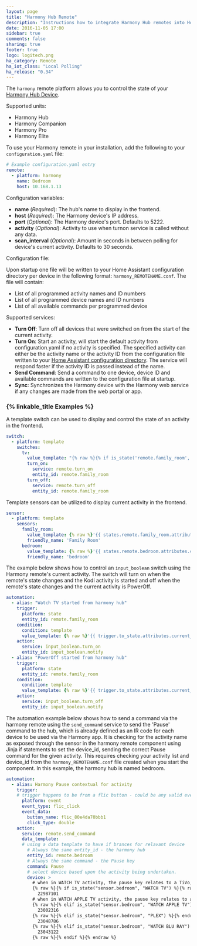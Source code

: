 ```yaml
---
layout: page
title: "Harmony Hub Remote"
description: "Instructions how to integrate Harmony Hub remotes into Home Assistant."
date: 2016-11-05 17:00
sidebar: true
comments: false
sharing: true
footer: true
logo: logitech.png
ha_category: Remote
ha_iot_class: "Local Polling"
ha_release: "0.34"
---
```



The `harmony` remote platform allows you to control the state of your [Harmony Hub Device](http://www.logitech.com/en-us/product/harmony-hub).

Supported units:

- Harmony Hub
- Harmony Companion
- Harmony Pro
- Harmony Elite


To use your Harmony remote in your installation, add the following to your `configuration.yaml` file:

```yaml
# Example configuration.yaml entry
remote:
  - platform: harmony
    name: Bedroom
    host: 10.168.1.13
```

Configuration variables:

- **name** (*Required*): The hub's name to display in the frontend.
- **host** (*Required*): The Harmony device's IP address.
- **port** (*Optional*): The Harmony device's port. Defaults to 5222.
- **activity** (*Optional*): Activity to use when turnon service is called without any data.
- **scan_interval** (*Optional*): Amount in seconds in between polling for device's current activity. Defaults to 30 seconds.

Configuration file:

Upon startup one file will be written to your Home Assistant configuration directory per device in the following format: `harmony_REMOTENAME.conf`. The file will contain:

- List of all programmed activity names and ID numbers
- List of all programmed device names and ID numbers
- List of all available commands per programmed device

Supported services:

- **Turn Off**: Turn off all devices that were switched on from the start of the current activity.
- **Turn On**: Start an activity, will start the default activity from configuration.yaml if no activity is specified.  The specified activity can either be the activity name or the activity ID from the configuration file written to your [Home Assistant configuration directory](/docs/configuration/). The service will respond faster if the activity ID is passed instead of the name.
- **Send Command**: Send a command to one device, device ID and available commands are written to the configuration file at startup.
- **Sync**: Synchronizes the Harmony device with the Harmony web service if any changes are made from the web portal or app.


### {% linkable_title Examples %}

A template switch can be used to display and control the state of an activity in the frontend.

```yaml
switch:
  - platform: template
    switches:
      tv:
        value_template: "{% raw %}{% if is_state('remote.family_room', 'on') %}on{% else %}off{% endif %}{% endraw %}"
        turn_on:
          service: remote.turn_on
          entity_id: remote.family_room
        turn_off:
          service: remote.turn_off
          entity_id: remote.family_room
```

Template sensors can be utilized to display current activity in the frontend.

```yaml
sensor:
  - platform: template
    sensors:
      family_room:
        value_template: {% raw %}'{{ states.remote.family_room.attributes.current_activity }}'{% endraw %}
        friendly_name: 'Family Room'
      bedroom:
        value_template: {% raw %}'{{ states.remote.bedroom.attributes.current_activity }}'{% endraw %}
        friendly_name: 'bedroom'
```


The example below shows how to control an `input_boolean` switch using the Harmony remote's current activity. The switch will turn on when the remote's state changes and the Kodi activity is started and off when the remote's state changes and the current activity is PowerOff.

```yaml
automation:
  - alias: "Watch TV started from harmony hub"
    trigger:
      platform: state
      entity_id: remote.family_room
    condition:
      condition: template
      value_template: {% raw %}'{{ trigger.to_state.attributes.current_activity == "Kodi" }}'{% endraw %}
    action:
      service: input_boolean.turn_on
      entity_id: input_boolean.notify
  - alias: "PowerOff started from harmony hub"
    trigger:
      platform: state
      entity_id: remote.family_room
    condition:
      condition: template
      value_template: {% raw %}'{{ trigger.to_state.attributes.current_activity == "PowerOff" }}'{% endraw %}
    action:
      service: input_boolean.turn_off
      entity_id: input_boolean.notify
````

The automation example below shows how to send a command via the harmony remote using the `send_command` service to send the 'Pause' command to the hub, which is already defined as an IR code for each device to be used via the Harmony app. It is checking for the activity name as exposed through the sensor in the harmony remote component using Jinja if statements to set the device_id, sending the correct Pause command for the given activity. This requires checking your activity list and device_id from the `harmony_REMOTENAME.conf` file created when you start the component. In this example, the harmony hub is named bedroom.

```yaml
automation:
  - alias: Harmony Pause contextual for activity
    trigger:
    # trigger happens to be from a flic button - could be any valid event
      platform: event
      event_type: flic_click
      event_data:
        button_name: flic_80e4da70bbb1
        click_type: double
    action:
      service: remote.send_command
      data_template:
      # using a data template to have if brances for relavant device
        # Always the same entity_id - the harmony hub
        entity_id: remote.bedroom 
        # Always the same command - the Pause key
        command: Pause
        # select device based upon the activity being undertaken.
        device: >
          # when in WATCH TV activity, the pause key relates to a TiVo, which is device 22987101 
          {% raw %}{% if is_state("sensor.bedroom", "WATCH TV") %}{% raw %}
            22987101
          # when in WATCH APPLE TV activity, the pause key relates to an Apple TV, which is device 23002316
          {% raw %}{% elif is_state("sensor.bedroom", "WATCH APPLE TV") %}{% endraw %}
            23002316
          {% raw %}{% elif is_state("sensor.bedroom", "PLEX") %}{% endraw %}
            23048786
          {% raw %}{% elif is_state("sensor.bedroom", "WATCH BLU RAY") %}{% endraw %}
            23043122
          {% raw %}{% endif %}{% endraw %}

````
